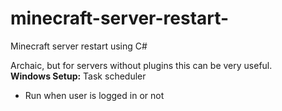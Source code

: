 # minecraft-server-restart-
Minecraft server restart using C#

Archaic, but for servers without plugins this can be very useful. <br>
<b>Windows Setup:</b>
Task scheduler 
- Run when user is logged in or not
